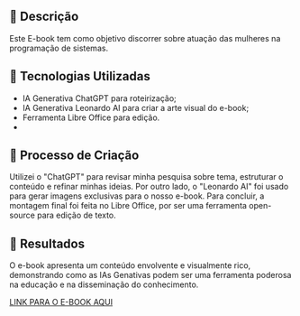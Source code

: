 ## 📒 Descrição
Este E-book tem como objetivo discorrer sobre atuação das mulheres na programação de sistemas.

## 🤖 Tecnologias Utilizadas
- IA Generativa ChatGPT para roteirização;
- IA Generativa Leonardo AI para criar a arte visual do e-book;
- Ferramenta Libre Office para edição.
- 
## 🧐 Processo de Criação
Utilizei o "ChatGPT" para revisar minha pesquisa sobre tema, estruturar o conteúdo e refinar minhas ideias. Por outro lado, o "Leonardo AI" foi usado para gerar imagens exclusivas para o nosso e-book. Para concluir, a montagem final foi feita no Libre Office, por ser uma ferramenta open-source para edição de texto.

## 🚀 Resultados
O e-book apresenta um conteúdo envolvente e visualmente rico, demonstrando como as IAs Genativas podem ser uma ferramenta poderosa na educação e na disseminação do conhecimento.

[LINK PARA O E-BOOK AQUI]()

